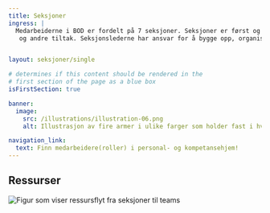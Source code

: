 ```yaml
---
title: Seksjoner
ingress: |
  Medarbeiderne i BOD er fordelt på 7 seksjoner. Seksjoner er først og fremst et personalhjem for medarbeidere fra felles kompetanseområder. Seksjonene skal bygge kompetansekapasitet og avgir ressurser les ROLLER til leveranse-områder i og utenfor avdelingen som f.eks. til Digdir sine produktgrupper og produktteam, prosjekter 
   og andre tiltak. Seksjonslederne har ansvar for å bygge opp, organisere og selvstendig-gjøre fagmiljøene på best mulig måte.


layout: seksjoner/single

# determines if this content should be rendered in the
# first section of the page as a blue box
isFirstSection: true

banner:
  image:
    src: /illustrations/illustration-06.png
    alt: Illustrasjon av fire armer i ulike farger som holder fast i hverandre

navigation_link:
  text: Finn medarbeidere(roller) i personal- og kompetansehjem!
---
```


## Ressurser

![Figur som viser ressursflyt fra seksjoner til teams](/images/pom-vs-sections.svg)
